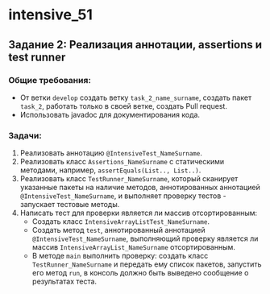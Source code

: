 # intensive_51
## Задание 2: Реализация аннотации, assertions и test runner

### Общие требования:
- От ветки `develop` создать ветку `task_2_name_surname`, создать пакет `task_2`, работать только в своей ветке, создать Pull request.
- Использовать javadoc для документирования кода.

### Задачи:
1. Реализовать аннотацию `@IntensiveTest_NameSurname`.
2. Реализовать класс `Assertions_NameSurname` с статическими методами, например, `assertEquals(List.., List..)`.
3. Реализовать класс `TestRunner_NameSurname`, который сканирует указанные пакеты на наличие методов, аннотированных аннотацией `@IntensiveTest_NameSurname`, и выполняет проверку тестов - запускает тестовые методы.
4. Написать тест для проверки является ли массив отсортированным:
    - Создать класс `IntensiveArrayListTest_NameSurname`.
    - Создать метод `test`, аннотированный аннотацией `@IntensiveTest_NameSurname`, выполняющий проверку является ли массив `IntensiveArrayList_NameSurname` отсортированным.
    - В методе `main` выполнить проверку: создать класс `TestRunner_NameSurname` и передать ему список пакетов, запустить его метод `run`, в консоль должно быть выведено сообщение о результатах теста.